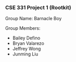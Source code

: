 ### CSE 331 Project 1 (Rootkit)
Group Name: Barnacle Boy

Group Members:
- Bailey Defino
- Bryan Valarezo
- Jeffrey Wong
- Junming Liu
